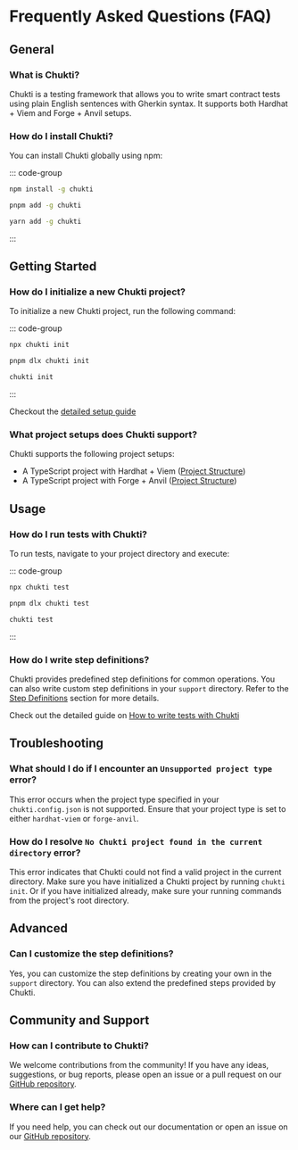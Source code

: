 # Frequently Asked Questions (FAQ)

## General

### What is Chukti?

Chukti is a testing framework that allows you to write smart contract tests using plain English sentences with Gherkin syntax. It supports both Hardhat + Viem and Forge + Anvil setups.

### How do I install Chukti?

You can install Chukti globally using npm:

::: code-group
```bash [npm]
npm install -g chukti
```
```bash [pnpm]
pnpm add -g chukti
```
```bash [yarn]
yarn add -g chukti
```
:::

## Getting Started

### How do I initialize a new Chukti project?

To initialize a new Chukti project, run the following command:

::: code-group
```bash [npm]
npx chukti init
```
```bash [pnpm]
pnpm dlx chukti init
```
```bash [if Chukti installed globally]
chukti init
```
:::

Checkout the [detailed setup guide](/guide/getting-started)

### What project setups does Chukti support?

Chukti supports the following project setups:

- A TypeScript project with Hardhat + Viem ([Project Structure](/project-structures/hardhat-viem))
- A TypeScript project with Forge + Anvil ([Project Structure](/project-structures/forge-anvil))

## Usage

### How do I run tests with Chukti?

To run tests, navigate to your project directory and execute:

::: code-group
```bash [npm]
npx chukti test
```
```bash [pnpm]
pnpm dlx chukti test
```
```bash [if Chukti installed globally]
chukti test
```
:::

### How do I write step definitions?

Chukti provides predefined step definitions for common operations. You can also write custom step definitions in your `support` directory. Refer to the [Step Definitions](/step-definitions/contracts) section for more details. 

Check out the detailed guide on [How to write tests with Chukti](/guide/how-to-write-test)

## Troubleshooting

### What should I do if I encounter an `Unsupported project type` error?

This error occurs when the project type specified in your `chukti.config.json` is not supported. Ensure that your project type is set to either `hardhat-viem` or `forge-anvil`.

### How do I resolve `No Chukti project found in the current directory` error?

This error indicates that Chukti could not find a valid project in the current directory. Make sure you have initialized a Chukti project by running `chukti init`. Or if you have initialized already, make sure your running commands from the project's root directory.

## Advanced

### Can I customize the step definitions?

Yes, you can customize the step definitions by creating your own in the `support` directory. You can also extend the predefined steps provided by Chukti.

## Community and Support

### How can I contribute to Chukti?

We welcome contributions from the community! If you have any ideas, suggestions, or bug reports, please open an issue or a pull request on our [GitHub repository](https://github.com/ITZSHOAIB/chukti).

### Where can I get help?

If you need help, you can check out our documentation or open an issue on our [GitHub repository](https://github.com/ITZSHOAIB/chukti).